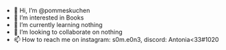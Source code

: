 - 👋 Hi, I’m @pommeskuchen
- 👀 I’m interested in Books 
- 🌱 I’m currently learning nothing
- 💞️ I’m looking to collaborate on nothing
- 📫 How to reach me on instagram: s0m.e0n3, discord: Antonia<33#1020
<!---
pommeskuchen/pommeskuchen is a ✨ special ✨ repository because its `README.md` (this file) appears on your GitHub profile.
You can click the Preview link to take a look at your changes.
--->
